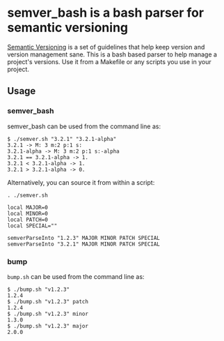 semver_bash is a bash parser for semantic versioning
====================================================

[Semantic Versioning](http://semver.org/) is a set of guidelines that help keep
version and version management sane. This is a bash based parser to help manage
a project's versions. Use it from a Makefile or any scripts you use in your
project.

Usage
-----

### semver_bash

semver_bash can be used from the command line as:

    $ ./semver.sh "3.2.1" "3.2.1-alpha"
    3.2.1 -> M: 3 m:2 p:1 s:
    3.2.1-alpha -> M: 3 m:2 p:1 s:-alpha
    3.2.1 == 3.2.1-alpha -> 1.
    3.2.1 < 3.2.1-alpha -> 1.
    3.2.1 > 3.2.1-alpha -> 0.


Alternatively, you can source it from within a script:

    . ./semver.sh

    local MAJOR=0
    local MINOR=0
    local PATCH=0
    local SPECIAL=""

    semverParseInto "1.2.3" MAJOR MINOR PATCH SPECIAL
    semverParseInto "3.2.1" MAJOR MINOR PATCH SPECIAL


### bump

`bump.sh` can be used from the command line as:

    $ ./bump.sh "v1.2.3"
    1.2.4
    $ ./bump.sh "v1.2.3" patch
    1.2.4
    $ ./bump.sh "v1.2.3" minor
    1.3.0
    $ ./bump.sh "v1.2.3" major
    2.0.0
